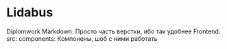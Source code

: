# Lidabus
Diplomwork
Markdown:
      Просто часть верстки, ибо так удобнее
Frontend: 
      src: 
         components: Компонены, шоб с ними работать
